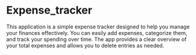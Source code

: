 # Expense_tracker
This application is a simple expense tracker designed to help you manage your finances effectively. You can easily add expenses, categorize them, and track your spending over time. The app provides a clear overview of your total expenses and allows you to delete entries as needed.
